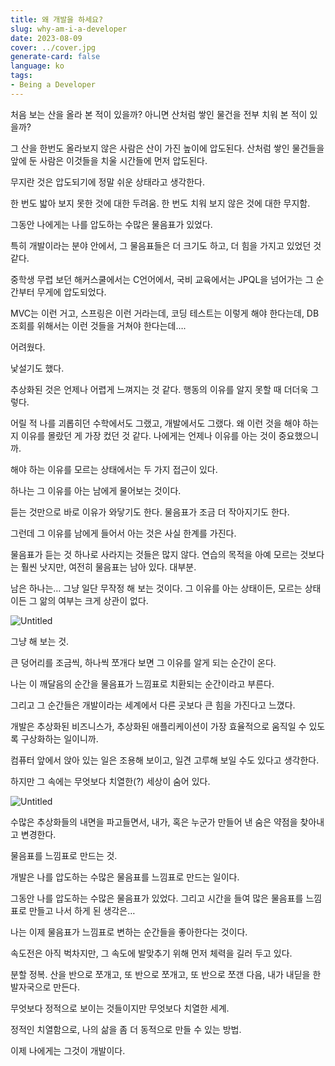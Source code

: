 ```yaml
---
title: 왜 개발을 하세요?
slug: why-am-i-a-developer
date: 2023-08-09
cover: ../cover.jpg
generate-card: false
language: ko
tags:
- Being a Developer
---
```



처음 보는 산을 올라 본 적이 있을까? 아니면 산처럼 쌓인 물건을 전부 치워 본 적이 있을까?

그 산을 한번도 올라보지 않은 사람은 산이 가진 높이에 압도된다. 산처럼 쌓인 물건들을 앞에 둔 사람은 이것들을 치울 시간들에 먼저 압도된다.

무지란 것은 압도되기에 정말 쉬운 상태라고 생각한다.

한 번도 밟아 보지 못한 것에 대한 두려움. 한 번도 치워 보지 않은 것에 대한 무지함.

그동안 나에게는 나를 압도하는 수많은 물음표가 있었다.

특히 개발이라는 분야 안에서, 그 물음표들은 더 크기도 하고, 더 힘을 가지고 있었던 것 같다.

중학생 무렵 보던 해커스쿨에서는 C언어에서, 국비 교육에서는 JPQL을 넘어가는 그 순간부터 무게에 압도되었다.

MVC는 이런 거고, 스프링은 이런 거라는데, 코딩 테스트는 이렇게 해야 한다는데, DB 조회를 위해서는 이런 것들을 거쳐야 한다는데….

어려웠다.

낯설기도 했다.

추상화된 것은 언제나 어렵게 느껴지는 것 같다. 행동의 이유를 알지 못할 때 더더욱 그렇다.

어릴 적 나를 괴롭히던 수학에서도 그랬고, 개발에서도 그랬다. 왜 이런 것을 해야 하는지 이유를 몰랐던 게 가장 컸던 것 같다. 나에게는 언제나 이유를 아는 것이 중요했으니까.

해야 하는 이유를 모르는 상태에서는 두 가지 접근이 있다.

하나는 그 이유를 아는 남에게 물어보는 것이다.

듣는 것만으로 바로 이유가 와닿기도 한다. 물음표가 조금 더 작아지기도 한다.

그런데 그 이유를 남에게 들어서 아는 것은 사실 한계를 가진다.

물음표가 듣는 것 하나로 사라지는 것들은 많지 않다. 연습의 목적을 아예 모르는 것보다는 훨씬 낫지만, 여전히 물음표는 남아 있다. 대부분.

남은 하나는… 그냥 일단 무작정 해 보는 것이다. 그 이유를 아는 상태이든, 모르는 상태이든 그 앎의 여부는 크게 상관이 없다.

![Untitled](/img/1.jpeg)

그냥 해 보는 것.

큰 덩어리를 조금씩, 하나씩 쪼개다 보면 그 이유를 알게 되는 순간이 온다.

나는 이 깨달음의 순간을 물음표가 느낌표로 치환되는 순간이라고 부른다.

그리고 그 순간들은 개발이라는 세계에서 다른 곳보다 큰 힘을 가진다고 느꼈다.

개발은 추상화된 비즈니스가, 추상화된 애플리케이션이 가장 효율적으로 움직일 수 있도록 구상화하는 일이니까.

컴퓨터 앞에서 앉아 있는 일은 조용해 보이고, 일견 고루해 보일 수도 있다고 생각한다.

하지만 그 속에는 무엇보다 치열한(?) 세상이 숨어 있다.

![Untitled](/img/2.jpeg)

수많은 추상화들의 내면을 파고들면서, 내가, 혹은 누군가 만들어 낸 숨은 약점을 찾아내고 변경한다.

물음표를 느낌표로 만드는 것.

개발은 나를 압도하는 수많은 물음표를 느낌표로 만드는 일이다.

그동안 나를 압도하는 수많은 물음표가 있었다. 그리고 시간을 들여 많은 물음표를 느낌표로 만들고 나서 하게 된 생각은…

나는 이제 물음표가 느낌표로 변하는 순간들을 좋아한다는 것이다.

속도전은 아직 벅차지만, 그 속도에 발맞추기 위해 먼저 체력을 길러 두고 있다.

분할 정복. 산을 반으로 쪼개고, 또 반으로 쪼개고, 또 반으로 쪼갠 다음, 내가 내딛을 한 발자국으로 만든다.

무엇보다 정적으로 보이는 것들이지만 무엇보다 치열한 세계.

정적인 치열함으로, 나의 삶을 좀 더 동적으로 만들 수 있는 방법.

이제 나에게는 그것이 개발이다.